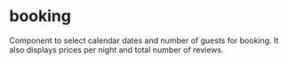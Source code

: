 # booking
Component to select calendar dates and number of guests for booking. It also displays prices per night and total number of reviews.
